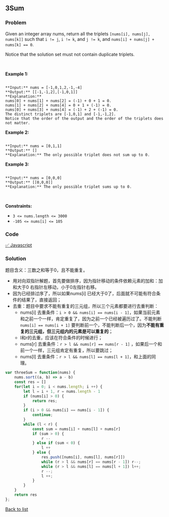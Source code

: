 3Sum
---
### Problem
Given an integer array nums, return all the triplets `[nums[i], nums[j], nums[k]]` such that `i != j`, `i != k`, and `j != k`, and `nums[i] + nums[j] + nums[k] == 0`.


Notice that the solution set must not contain duplicate triplets.


 


**Example 1:**



```

**Input:** nums = [-1,0,1,2,-1,-4]
**Output:** [[-1,-1,2],[-1,0,1]]
**Explanation:** 
nums[0] + nums[1] + nums[2] = (-1) + 0 + 1 = 0.
nums[1] + nums[2] + nums[4] = 0 + 1 + (-1) = 0.
nums[0] + nums[3] + nums[4] = (-1) + 2 + (-1) = 0.
The distinct triplets are [-1,0,1] and [-1,-1,2].
Notice that the order of the output and the order of the triplets does not matter.

```

**Example 2:**



```

**Input:** nums = [0,1,1]
**Output:** []
**Explanation:** The only possible triplet does not sum up to 0.

```

**Example 3:**



```

**Input:** nums = [0,0,0]
**Output:** [[0,0,0]]
**Explanation:** The only possible triplet sums up to 0.

```

 


**Constraints:**


* `3 <= nums.length <= 3000`
* `-105 <= nums[i] <= 105`

### Code
[✅ Javascript](./solution.js)
### Solution
题目含义：三数之和等于0，且不能重复。

- 用对向双指针解题，首先要做排序，因为指针移动的条件依赖元素的加和：加和大于0 右指针左移动，小于0左指针右移。
- 因为已经排过序了，所以如果nums[i] 已经大于0了，后面就不可能有符合条件的结果了，直接返回；
- 去重：题目中要求不能有重复的三元组，所以三个元素都要进行去重判断：
    - nums[i] 去重条件：`i > 0 && nums[i] == nums[i - 1]`，如果当前元素和之前一个一样，肯定重复了，因为之前一个已经被遍历过了。不能判断`nums[i] == nums[i + 1]` 要判断前一个，不能判断后一个，因为**不能有重复的三元组，但三元组内的元素是可以重复的**；
    - l和r的去重，应该在符合条件的时候进行；
    - nums[r] 去重条件：`r > l && nums[r] == nums[r - 1]` ，如果后一个和前一个一样，三元组肯定有重复，所以要跳过；
    - nums[l] 去重条件：`r > l && nums[l] == nums[l + 1]`，和上面的同理。

```javascript
var threeSum = function(nums) {
    nums.sort((a, b) => a - b)
    const res = []
    for(let i = 0; i < nums.length; i ++) {
        let l = i + 1, r = nums.length - 1
        if (nums[i] > 0) {
            return res;
        }
        if (i > 0 && nums[i] == nums[i - 1]) {
            continue;
        }
        while (l < r) {
            const sum = nums[i] + nums[l] + nums[r]
            if (sum > 0) {
                r --
            } else if (sum < 0) {
                l ++
            } else {
                res.push([nums[i], nums[l], nums[r]])
                while (r > l && nums[r] == nums[r - 1]) r--;
                while (r > l && nums[l] == nums[l + 1]) l++;
                r --;
                l ++;
            }
        }
    }
    return res
};
```

[Back to list](../README.md)